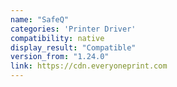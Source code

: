 ```yaml
---
name: "SafeQ"
categories: 'Printer Driver'
compatibility: native
display_result: "Compatible"
version_from: "1.24.0"
link: https://cdn.everyoneprint.com
---
```

